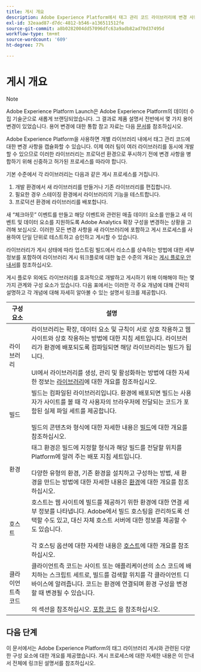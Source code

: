 ```yaml
---
title: 게시 개요
description: Adobe Experience Platform에서 태그 관리 코드 라이브러리에 변경 사항을 게시하는 프로세스에 대해 알아봅니다.
exl-id: 32eaad87-d7dc-4812-b546-a136511512fe
source-git-commit: a8b0282004dd57096dfc63a9adb82ad70d37495d
workflow-type: tm+mt
source-wordcount: '609'
ht-degree: 77%

---
```


# 게시 개요

>[!NOTE]
>
>Adobe Experience Platform Launch은 Adobe Experience Platform의 데이터 수집 기술군으로 새롭게 브랜딩되었습니다. 그 결과로 제품 설명서 전반에서 몇 가지 용어 변경이 있었습니다. 용어 변경에 대한 통합 참고 자료는 다음 [문서](../../term-updates.md)를 참조하십시오.

Adobe Experience Platform을 사용하면 개별 라이브러리 내에서 태그 관리 코드에 대한 변경 사항을 캡슐화할 수 있습니다. 이제 여러 팀이 여러 라이브러리를 동시에 개발할 수 있으므로 이러한 라이브러리는 프로덕션 환경으로 푸시하기 전에 변경 사항을 병합하기 위해 신중하고 허가된 프로세스를 따라야 합니다.

기본 수준에서 각 라이브러리는 다음과 같은 게시 프로세스를 거칩니다.

1. 개발 환경에서 새 라이브러리를 만들거나 기존 라이브러리를 편집합니다.
1. 필요한 경우 스테이징 환경에서 라이브러리의 기능을 테스트합니다.
1. 프로덕션 환경에 라이브러리를 배포합니다.

새 “체크아웃” 이벤트를 만들고 해당 이벤트와 관련된 매출 데이터 요소를 만들고 새 이벤트 및 데이터 요소를 지원하도록 Adobe Analytics 확장 구성을 변경하는 상황을 고려해 보십시오. 이러한 모든 변경 사항을 새 라이브러리에 포함하고 게시 프로세스를 사용하여 단일 단위로 테스트하고 승인하고 게시할 수 있습니다.

라이브러리가 게시 상태에 따라 업스트림 빌드에서 리소스를 상속하는 방법에 대한 세부 정보를 포함하여 라이브러리 게시 워크플로에 대한 높은 수준의 개요는 [게시 플로우 안내서](./publishing-flow.md)를 참조하십시오.

게시 플로우 외에도 라이브러리를 효과적으로 개발하고 게시하기 위해 이해해야 하는 몇 가지 관계와 구성 요소가 있습니다. 다음 표에서는 이러한 각 주요 개념에 대해 간략히 설명하고 각 개념에 대해 자세히 알아볼 수 있는 설명서 링크를 제공합니다.

| 구성 요소 | 설명 |
| --- | --- |
| 라이브러리 | 라이브러리는 확장, 데이터 요소 및 규칙이 서로 상호 작용하고 웹 사이트와 상호 작용하는 방법에 대한 지침 세트입니다. 라이브러리가 환경에 배포되도록 컴파일되면 해당 라이브러리는 빌드가 됩니다.<br><br>UI에서 라이브러리를 생성, 관리 및 활성화하는 방법에 대한 자세한 정보는 [라이브러리](./libraries.md)에 대한 개요를 참조하십시오. |
| 빌드 | 빌드는 컴파일된 라이브러리입니다. 환경에 배포되면 빌드는 사용자가 사이트를 볼 때 각 사용자의 브라우저에 전달되는 코드가 포함된 실제 파일 세트를 제공합니다.<br><br>빌드의 콘텐츠와 형식에 대한 자세한 내용은 [빌드](./builds.md)에 대한 개요를 참조하십시오. |
| 환경 | 태그 환경은 빌드에 지정할 형식과 해당 빌드를 전달할 위치를 Platform에 알려 주는 배포 지침 세트입니다.<br><br>다양한 유형의 환경, 기존 환경을 설치하고 구성하는 방법, 새 환경을 만드는 방법에 대한 자세한 내용은 [환경](./environments.md)에 대한 개요를 참조하십시오. |
| 호스트 | 호스트는 웹 사이트에 빌드를 제공하기 위한 환경에 대한 연결 세부 정보를 나타냅니다. Adobe에서 빌드 호스팅을 관리하도록 선택할 수도 있고, 대신 자체 호스트 서버에 대한 정보를 제공할 수도 있습니다.<br><br>각 호스팅 옵션에 대한 자세한 내용은 [호스트](./hosts/hosts-overview.md)에 대한 개요를 참조하십시오. |
| 클라이언트측 코드 | 클라이언트측 코드는 사이트 또는 애플리케이션의 소스 코드에 배치하는 스크립트 세트로, 빌드를 검색할 위치를 각 클라이언트 디바이스에 알려줍니다. 코드는 환경에 연결되며 환경 구성을 변경할 때 변경될 수 있습니다.<br><br>의 섹션을 참조하십시오. [포함 코드](./environments.md#embed-code) 을 참조하십시오. |

## 다음 단계

이 문서에서는 Adobe Experience Platform의 태그 라이브러리 게시와 관련된 다양한 구성 요소에 대한 개요를 제공했습니다. 게시 프로세스에 대한 자세한 내용은 이 안내서 전체에 링크된 설명서를 참조하십시오.
